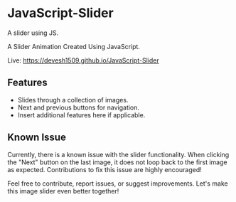 # JavaScript-Slider
A slider using JS.


A Slider Animation Created Using JavaScript.

Live: https://devesh1509.github.io/JavaScript-Slider

## Features
- Slides through a collection of images.
- Next and previous buttons for navigation.
- Insert additional features here if applicable.


## Known Issue
Currently, there is a known issue with the slider functionality. When clicking the "Next" button on the last image, it does not loop back to the first image as expected. Contributions to fix this issue are highly encouraged!

Feel free to contribute, report issues, or suggest improvements. Let's make this image slider even better together!
